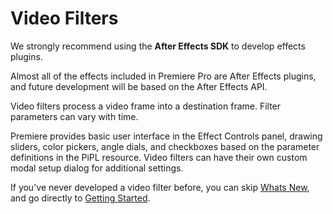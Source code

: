 # Video Filters

We strongly recommend using the **After Effects SDK** to develop effects plugins.

Almost all of the effects included in Premiere Pro are After Effects plugins, and future development will be based on the After Effects API.

Video filters process a video frame into a destination frame. Filter parameters can vary with time.

Premiere provides basic user interface in the Effect Controls panel, drawing sliders, color pickers, angle dials, and checkboxes based on the parameter definitions in the PiPL resource. Video filters can have their own custom modal setup dialog for additional settings.

If you've never developed a video filter before, you can skip [Whats New](whats-new.md), and go directly to [Getting Started](getting-started.md).
